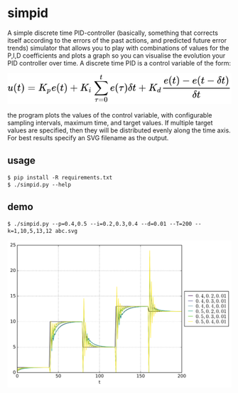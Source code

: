 # simpid

A simple discrete time PID-controller (basically, something that corrects itself
according to the errors of the past actions, and predicted future error trends)
simulator that allows you to play with combinations of values for the P,I,D coefficients
and plots a graph so you can visualise the evolution your PID controller over
time. A discrete time PID is a control variable of the form:

<p align='center'><img src='images/ut.svg'/></p>

the program plots the values of the control variable, with configurable sampling
intervals, maximum time, and target values. If multiple target values are specified,
then they will be distributed evenly along the time axis. For best results specify
an SVG filename as the output.

## usage

    $ pip install -R requirements.txt
    $ ./simpid.py --help

## demo

    $ ./simpid.py --p=0.4,0.5 --i=0.2,0.3,0.4 --d=0.01 --T=200 --k=1,10,5,13,12 abc.svg

<img src='images/out.svg'/>
